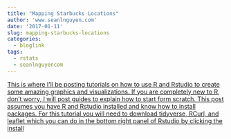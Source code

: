```yaml
---
title: "Mapping Starbucks Locations"
author: 'www.seanlnguyen.com'
date: '2017-01-11'
slug: mapping-starbucks-locations
categories:
  - bloglink
tags:
  - rstats
  - seanlnguyencom
---
```


[This is where I’ll be posting tutorials on how to use R and Rstudio to create some amazing graphics and visualizations. If you are completely new to R, don’t worry, I will post guides to explain how to start form scratch. This post assumes you have R and Rstudio installed and know how to install packages. For this tutorial you will need to download tidyverse, RCurl, and leaflet which you can do in the bottom right panel of Rstudio by clicking the install<i class="fas fa-external-link-alt"></i>](http://www.seanlnguyen.com/post/mapping-starbucks-locations/)

